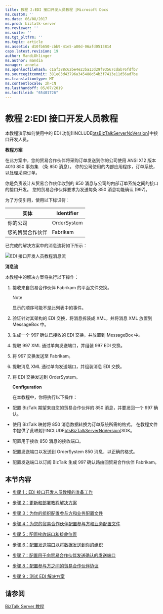```yaml
---
title: 教程 2:EDI 接口开发人员教程 |Microsoft Docs
ms.custom: ''
ms.date: 06/08/2017
ms.prod: biztalk-server
ms.reviewer: ''
ms.suite: ''
ms.tgt_pltfrm: ''
ms.topic: article
ms.assetid: d10fb650-cbb9-41e5-a80d-06afd0513814
caps.latest.revision: 19
author: MandiOhlinger
ms.author: mandia
manager: anneta
ms.openlocfilehash: c1af388c62be4e23ba13d29f93567cdab76fdfb7
ms.sourcegitcommit: 381e83d43796a345488d54b3f7413e11d56ad7be
ms.translationtype: MT
ms.contentlocale: zh-CN
ms.lasthandoff: 05/07/2019
ms.locfileid: "65401726"
---
```

# <a name="tutorial-2-edi-interface-developer-tutorial"></a>教程 2:EDI 接口开发人员教程
本教程演示如何使用中的 EDI 功能[!INCLUDE[btsBizTalkServerNoVersion](../includes/btsbiztalkservernoversion-md.md)]中接口开发人员。  
  
 **教程方案**  
  
 在此方案中，您的贸易合作伙伴将采购订单发送到你的公司使用 ANSI X12 版本 4010 850 事务集 （条 850 消息）。 你的公司使用的内部应用程序，订单系统，以处理采购订单。  
  
 你是负责设计从贸易合作伙伴收到的 850 消息与公司的内部订单系统之间的接口的接口开发。 您的贸易合作伙伴要求为发送每条 850 消息功能确认 (997)。  
  
 为了方便引用，使用以下标识符：  
  
|实体|Identifier|  
|------------|----------------|  
|你的公司|OrderSystem|  
|您的贸易合作伙伴|Fabrikam|  
  
 已完成的解决方案中的消息流将如下所示：  
  
 ![EDI 接口开发人员教程消息流](../core/media/4944352a-dc77-47f1-a324-bf71444670c5.gif "4944352a-dc77-47f1-a324-bf71444670c5")  
  
 **消息流**  
  
 本教程中的解决方案将执行以下操作：  
  
1. 接收来自贸易合作伙伴 Fabrikam 的平面文件交换。  
  
   > [!NOTE]
   >  显示的顺序可能不是此列表中的事件。  
  
2. 验证针对其架构的 EDI 交换，将消息拆装成 XML，并将消息 XML 放置到 MessageBox 中。  
  
3. 生成一个 997 确认已接收的 EDI 交换，并放置到 MessageBox 中。  
  
4. 提取 997 XML 通过单向发送端口，并组装 997 EDI 交换。  
  
5. 将 997 交换发送至 Fabrikam。  
  
6. 提取消息 XML 通过单向发送端口，并组装消息 EDI 交换。  
  
7. 将 EDI 交换发送到 OrderSystem。  
  
   **Configuration**  
  
   在本教程中，你将执行以下操作：  
  
- 配置 BizTalk 期望来自您的贸易合作伙伴的 850 消息，并要发回一个 997 确认。  
  
- 使用 BizTalk 映射将 850 消息数据转换为订单系统所需的格式。 在教程文件中提供了此映射[!INCLUDE[btsBizTalkServerNoVersion](../includes/btsbiztalkservernoversion-md.md)]SDK。  
  
- 配置用于接收 850 消息的接收端口。  
  
- 配置发送端口以发送到 OrderSystem 850 消息，以正确的格式。  
  
- 配置发送端口以订阅 BizTalk 生成 997 确认路由回贸易合作伙伴 Fabrikam。  
  
## <a name="in-this-section"></a>本节内容  
  
-   [步骤 1：EDI 接口开发人员教程的准备工作](../core/step-1-prepare-for-the-edi-interface-developer-tutorial.md)  
  
-   [步骤 2：更新和部署教程解决方案](../core/step-2-update-and-deploy-the-tutorial-solution.md)  
  
-   [步骤 3：为你的组织配置参与方和业务配置文件](../core/step-3-configure-a-party-and-business-profile-for-your-organization1.md)  
  
-   [步骤 4：为您的贸易合作伙伴配置参与方和业务配置文件](../core/step-4-configure-a-party-and-business-profile-for-your-trading-partner1.md)  
  
-   [步骤 5：配置接收端口和接收位置](../core/step-5-configure-a-receive-port-and-receive-location.md)  
  
-   [步骤 6：配置发送端口以将数据发送到你的组织](../core/step-6-configure-a-send-port-to-send-data-to-your-organization.md)  
  
-   [步骤 7：配置用于向贸易合作伙伴发送确认的发送端口](../core/step-7-configure-a-send-port-to-send-the-acknowledgment-to-trading-partner.md)  
  
-   [步骤 8：配置参与方之间的贸易合作伙伴协议](../core/step-8-configure-the-trading-partner-agreement-between-the-parties.md)  
  
-   [步骤 9：测试 EDI 解决方案](../core/step-9-test-the-edi-solution.md)  
  
## <a name="see-also"></a>请参阅  
 [BizTalk Server 教程](../core/biztalk-server-tutorials.md)